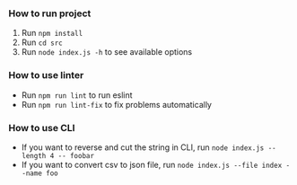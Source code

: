 ### How to run project
1. Run `npm install`
2. Run `cd src`
3. Run `node index.js -h` to see available options

### How to use linter
* Run `npm run lint` to run eslint
* Run `npm run lint-fix` to fix problems automatically

### How to use CLI
* If you want to reverse and cut the string in CLI, run `node index.js --length 4 -- foobar`
* If you want to convert csv to json file, run `node index.js --file index --name foo`

